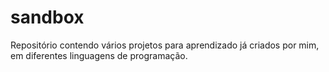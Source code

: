 # sandbox
Repositório contendo vários projetos para aprendizado já criados por mim, em diferentes linguagens de programação.
